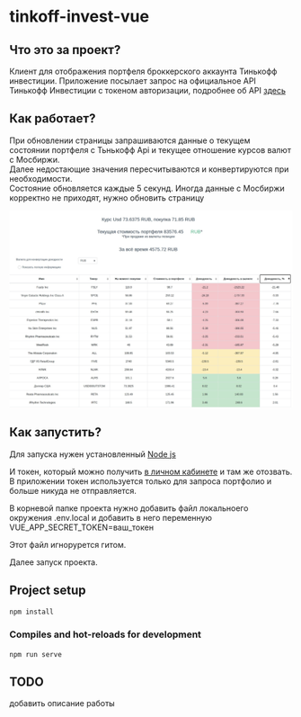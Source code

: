 # tinkoff-invest-vue

## Что это за проект?
Клиент для отображения портфеля броккерского аккаунта Тинькофф инвестиции.
Приложение посылает запрос на официальное API Тинькофф Инвестиции с токеном авторизации, подробнее об API [здесь](https://tinkoffcreditsystems.github.io/invest-openapi/)

## Как работает?
При обновлении страницы запрашиваются данные о текущем состоянии портфеля с Тьнькофф Api и текущее отношение курсов валют с Мосбиржи.  
Далее недостающие значения пересчитываются и конвертируются при необходимости.   
Состояние обновляется каждые 5 секунд. Иногда данные с Мосбиржи корректно не приходят, нужно обновить страницу

![](https://github.com/rdnt42/tinvest-api-web/blob/master/examples/portfolio.jpg)

## Как запустить?
Для запуска нужен установленный [Node js](https://nodejs.org/en/)  

И токен, который можно получить [в личном кабинете](https://tinkoffcreditsystems.github.io/invest-openapi/auth/) и там же отозвать.  
В приложении токен используется только для запроса портфолио и больше никуда не отправляется.  

В корневой папке проекта нужно добавить файл локальноего окружения .env.local и добавить в него переменную VUE_APP_SECRET_TOKEN=ваш_токен  

Этот файл игнорурется гитом.

Далее запуск проекта.

## Project setup
```
npm install
```

### Compiles and hot-reloads for development
```
npm run serve
```
## TODO
добавить описание работы

